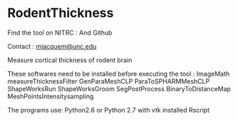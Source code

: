 RodentThickness
===============
Find the tool on NITRC :
 And Github

Contact : mjacquem@unc.edu

Measure cortical thickness of rodent brain

These softwares need to be installed before executing the tool :
    ImageMath
    measureThicknessFilter
    GenParaMeshCLP
    ParaToSPHARMMeshCLP
    ShapeWorksRun
    ShapeWorksGroom
    SegPostProcess
    BinaryToDistanceMap
    MeshPointsIntensitysampling

The programs use:
    Python2.6 or Python 2.7 with vtk installed
    Rscript

